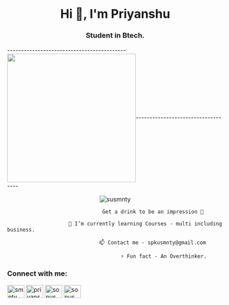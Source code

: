 <h1 align="center">Hi 👋, I'm Priyanshu</h1>
<h3 align="center">Student in Btech.</h3>

-------------------------------------------<img align="center" width="300" src="https://user-images.githubusercontent.com/55389276/140866485-8fb1c876-9a8f-4d6a-98dc-08c4981eaf70.gif">-----------------------------------


<p align="center"> <img src="https://komarev.com/ghpvc/?username=susmnty&label=Profile%20views&color=0e75b6&style=flat" alt="susmnty" /> </p>

                                   Get a drink to be an impression 🥃
                                         
                        🌱 I’m currently learning Courses - multi including business.

                                  📫 Contact me - spkusmnty@gmail.com

                                         ⚡ Fun fact - An Overthinker.


<h3 align="left">Connect with me:</h3>
<p align="left">
<a href="https://linkedin.com/in/smnty" target="blank"><img align="center" src="https://raw.githubusercontent.com/rahuldkjain/github-profile-readme-generator/master/src/images/icons/Social/linked-in-alt.svg" alt="smnty" height="30" width="40" /></a>
<a href="https://kaggle.com/priyansusamantray" target="blank"><img align="center" src="https://raw.githubusercontent.com/rahuldkjain/github-profile-readme-generator/master/src/images/icons/Social/kaggle.svg" alt="priyansusamantray" height="30" width="40" /></a>
<a href="https://instagram.com/sonusmnty" target="blank"><img align="center" src="https://raw.githubusercontent.com/rahuldkjain/github-profile-readme-generator/master/src/images/icons/Social/instagram.svg" alt="sonusmnty" height="30" width="40" /></a>
<a href="https://discord.gg/sonusmnty" target="blank"><img align="center" src="https://raw.githubusercontent.com/rahuldkjain/github-profile-readme-generator/master/src/images/icons/Social/discord.svg" alt="sonusmnty" height="30" width="40" /></a>
</p>
